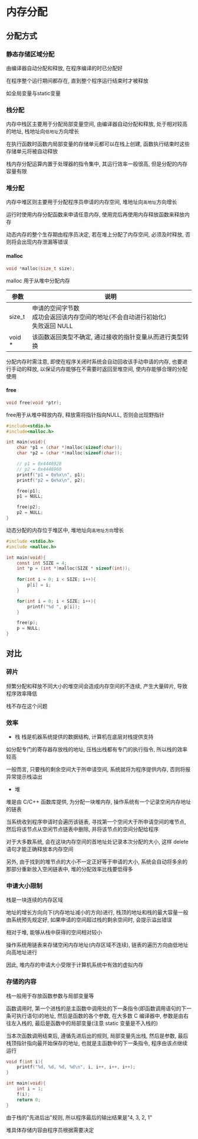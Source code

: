 <!--
 * @Description: 
 * @Version: 1.0
 * @Author: DaLao
 * @Email: dalao@xxx.com
 * @Date: 2021-02-11 21:50:35
 * @LastEditors: Li Yuanhao
 * @LastEditTime: 2023-03-14 01:10:41
-->

# 内存分配


## 分配方式

### 静态存储区域分配


由编译器自动分配和释放, 在程序编译的时已分配好

在程序整个运行期间都存在, 直到整个程序运行结束时才被释放

如全局变量与static变量


### 栈分配

内存中栈区主要用于分配局部变量空间, 由编译器自动分配和释放, 处于相对较高的地址, 栈地址向`低地址`方向增长

在执行函数时函数内局部变量的存储单元都可以在栈上创建, 函数执行结束时这些存储单元将被自动释放

栈内存分配运算内置于处理器的指令集中, 其运行效率一般很高, 但是分配的内存容量有限


### 堆分配

内存中堆区则主要用于分配程序员申请的内存空间, 堆地址向`高地址`方向增长

运行时使用内存分配函数来申请任意内存, 使用完后再使用内存释放函数来释放内存

动态内存的整个生存期由程序员决定, 若在堆上分配了内存空间, 必须及时释放, 否则将会出现内存泄漏等错误



#### malloc

```c
void *malloc(size_t size);
```

malloc 用于从堆中分配内存

| 参数   | 说明                                                                                |
| ------ | ----------------------------------------------------------------------------------- |
| size_t | 申请的空间字节数<br>成功会返回该内存空间的地址(不会自动进行初始化)<br>失败返回 NULL |
| void * | 该函数返回类型不确定, 通过接收的指针变量从而进行类型转换                            |

分配内存时需注意, 即使在程序关闭时系统会自动回收该手动申请的内存, 也要进行手动的释放, 以保证内存能够在不需要时返回至堆空间, 使内存能够合理的分配使用


#### free

```c
void free(void *ptr);
```

free用于从堆中释放内存, 释放需将指针指向NULL, 否则会出现野指针


```c
#include<stdio.h>
#include<malloc.h>

int main(void){
    char *p1 = (char *)malloc(sizeof(char));
    char *p2 = (char *)malloc(sizeof(char));

    // p1 = 0x4448928
    // p2 = 0x4448960
    printf("p1 = 0x%x\n", p1);
    printf("p2 = 0x%x\n", p2);

    free(p1);
    p1 = NULL;

    free(p2);
    p2 = NULL;
}
```

动态分配的内存位于堆区中, 堆地址向`高地址方向`增长

```c
#include <stdio.h>
#include <malloc.h>

int main(void){
    const int SIZE = 4;
    int *p = (int *)malloc(SIZE * sizeof(int));
    
    for(int i = 0; i < SIZE; i++){
        p[i] = i;
    }

    for(int i = 0; i < SIZE; i++){
        printf("%d ", p[i]);
    }

    free(p);
    p = NULL;
}
```



## 对比

### 碎片


频繁分配和释放不同大小的堆空间会造成内存空间的不连续, 产生大量碎片, 导致程序效率降低

栈不存在这个问题

### 效率

- 栈
栈是机器系统提供的数据结构, 计算机在底层对栈提供支持

如分配专门的寄存器存放栈的地址, 压栈出栈都有专门的执行指令, 所以栈的效率较高

一般而言, 只要栈的剩余空间大于所申请空间, 系统就将为程序提供内存, 否则将报异常提示栈溢出

- 堆

堆是由 C/C++ 函数库提供, 为分配一块堆内存, 操作系统有一个记录空闲内存地址的链表

当系统收到程序申请时会遍历该链表, 寻找第一个空间大于所申请空间的堆节点, 然后将该节点从空闲节点链表中删除, 并将该节点的空间分配给程序

对于大多数系统, 会在这块内存空间的首地址处记录本次分配的大小, 这样 delete 语句才能正确释放本内存空间

另外, 由于找到的堆节点的大小不一定正好等于申请的大小, 系统会自动将多余的那部分重新放入空闲链表中, 堆的分配效率比栈要低得多



### 申请大小限制


栈是一块连续的内存区域

地址的增长方向向下(内存地址减小的方向)进行, 栈顶的地址和栈的最大容量一般由系统预先规定好, 如果申请的空间超过栈的剩余空间时, 会提示溢出错误

相对于堆, 能够从栈中获得的空间相对较小

操作系统用链表来存储空闲内存地址(内存区域不连续), 链表的遍历方向由低地址向高地址进行

因此, 堆内存的申请大小受限于计算机系统中有效的虚拟内存


### 存储的内容

栈一般用于存放函数参数与局部变量等

函数调用时, 第一个进栈的是主函数中调用处的下一条指令(即函数调用语句的下一条可执行语句)的地址, 然后是函数的各个参数, 在大多数 C 编译器中, 参数是由右往左入栈的, 最后是函数中的局部变量(注意 static 变量是不入栈的)

当本次函数调用结束后, 遵循先进后出的规则, 局部变量先出栈, 然后是参数, 最后栈顶指针指向最开始保存的地址, 也就是主函数中的下一条指令, 程序由该点继续运行

```c
void f(int i){
    printf("%d, %d, %d, %d\n", i, i++, i++, i++);
}

int main(void){
    int i = 1;
    f(i);
    return 0;
}
```

由于栈的"先进后出"规则, 所以程序最后的输出结果是"4, 3, 2, 1"

堆具体存储内容由程序员根据需要决定
